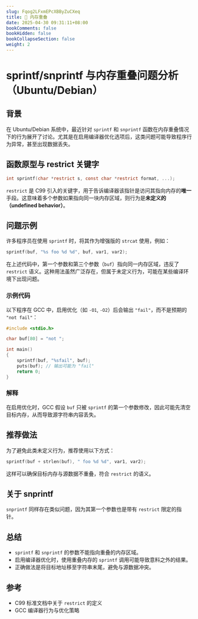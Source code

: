 ```yaml
---
slug: Fqog2LFxmEPcXBByZuCXeq
title: 📝 内存重叠
date: 2025-04-30 09:31:11+08:00
bookComments: false
bookHidden: false
bookCollapseSection: false
weight: 2
---
```


# sprintf/snprintf 与内存重叠问题分析（Ubuntu/Debian）

## 背景

在 Ubuntu/Debian 系统中，最近针对 `sprintf` 和 `snprintf` 函数在内存重叠情况下的行为展开了讨论。尤其是在启用编译器优化选项后，这类问题可能导致程序行为异常，甚至出现数据丢失。

## 函数原型与 restrict 关键字

```c
int sprintf(char *restrict s, const char *restrict format, ...);
```

`restrict` 是 C99 引入的关键字，用于告诉编译器该指针是访问其指向内存的**唯一**手段。这意味着多个参数如果指向同一块内存区域，则行为是**未定义的（undefined behavior）**。

## 问题示例

许多程序员在使用 `sprintf` 时，将其作为增强版的 `strcat` 使用，例如：

```c
sprintf(buf, "%s foo %d %d", buf, var1, var2);
```

在上述代码中，第一个参数和第三个参数（`buf`）指向同一内存区域，违反了 `restrict` 语义。这种用法虽然广泛存在，但属于未定义行为，可能在某些编译环境下出现问题。

### 示例代码

以下程序在 GCC 中，启用优化（如 `-O1`, `-O2`）后会输出 `"fail"`，而不是预期的 `"not fail"`：

```c
#include <stdio.h>

char buf[80] = "not ";

int main()
{
    sprintf(buf, "%sfail", buf);
    puts(buf); // 输出可能为 "fail"
    return 0;
}
```

### 解释

在启用优化时，GCC 假设 `buf` 只被 `sprintf` 的第一个参数修改，因此可能先清空目标内存，从而导致源字符串内容丢失。

## 推荐做法

为了避免此类未定义行为，推荐使用以下方式：

```c
sprintf(buf + strlen(buf), " foo %d %d", var1, var2);
```

这样可以确保目标内存与源数据不重叠，符合 `restrict` 的语义。

## 关于 snprintf

`snprintf` 同样存在类似问题，因为其第一个参数也是带有 `restrict` 限定的指针。

## 总结

- `sprintf` 和 `snprintf` 的参数不能指向重叠的内存区域。
- 启用编译器优化时，使用重叠内存的 `sprintf` 调用可能导致意料之外的结果。
- 正确做法是将目标地址移至字符串末尾，避免与源数据冲突。

## 参考

- C99 标准文档中关于 `restrict` 的定义
- GCC 编译器行为与优化策略
